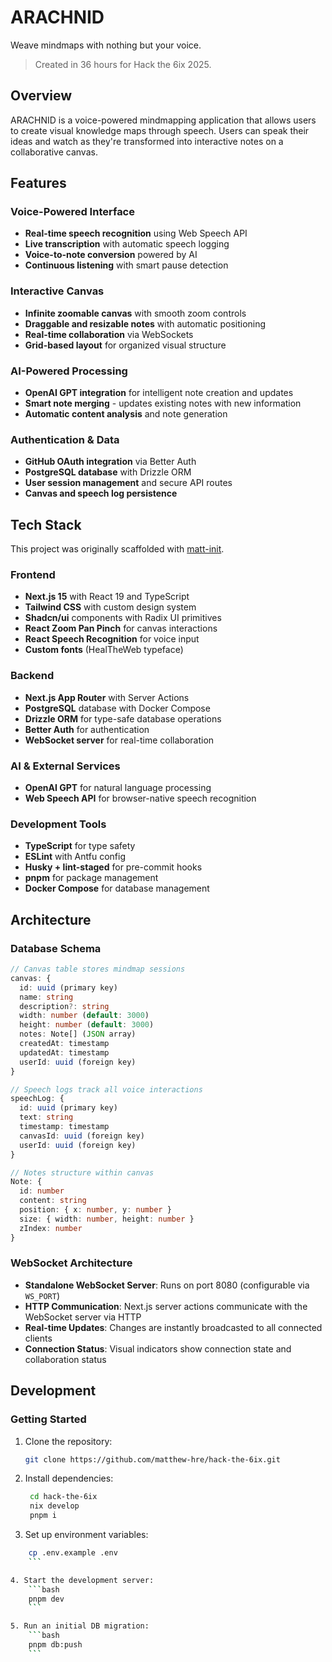 # ARACHNID

Weave mindmaps with nothing but your voice.

> Created in 36 hours for Hack the 6ix 2025.

## Overview

ARACHNID is a voice-powered mindmapping application that allows users to create visual knowledge maps through speech. Users can speak their ideas and watch as they're transformed into interactive notes on a collaborative canvas.

## Features

### Voice-Powered Interface

- **Real-time speech recognition** using Web Speech API
- **Live transcription** with automatic speech logging
- **Voice-to-note conversion** powered by AI
- **Continuous listening** with smart pause detection

### Interactive Canvas

- **Infinite zoomable canvas** with smooth zoom controls
- **Draggable and resizable notes** with automatic positioning
- **Real-time collaboration** via WebSockets
- **Grid-based layout** for organized visual structure

### AI-Powered Processing

- **OpenAI GPT integration** for intelligent note creation and updates
- **Smart note merging** - updates existing notes with new information
- **Automatic content analysis** and note generation

### Authentication & Data

- **GitHub OAuth integration** via Better Auth
- **PostgreSQL database** with Drizzle ORM
- **User session management** and secure API routes
- **Canvas and speech log persistence**

## Tech Stack

This project was originally scaffolded with [matt-init](https://github.com/matthew-hre/matt-init).

### Frontend

- **Next.js 15** with React 19 and TypeScript
- **Tailwind CSS** with custom design system
- **Shadcn/ui** components with Radix UI primitives
- **React Zoom Pan Pinch** for canvas interactions
- **React Speech Recognition** for voice input
- **Custom fonts** (HealTheWeb typeface)

### Backend

- **Next.js App Router** with Server Actions
- **PostgreSQL** database with Docker Compose
- **Drizzle ORM** for type-safe database operations
- **Better Auth** for authentication
- **WebSocket server** for real-time collaboration

### AI & External Services

- **OpenAI GPT** for natural language processing
- **Web Speech API** for browser-native speech recognition

### Development Tools

- **TypeScript** for type safety
- **ESLint** with Antfu config
- **Husky + lint-staged** for pre-commit hooks
- **pnpm** for package management
- **Docker Compose** for database management

## Architecture

### Database Schema

```typescript
// Canvas table stores mindmap sessions
canvas: {
  id: uuid (primary key)
  name: string
  description?: string
  width: number (default: 3000)
  height: number (default: 3000)
  notes: Note[] (JSON array)
  createdAt: timestamp
  updatedAt: timestamp
  userId: uuid (foreign key)
}

// Speech logs track all voice interactions
speechLog: {
  id: uuid (primary key)
  text: string
  timestamp: timestamp
  canvasId: uuid (foreign key)
  userId: uuid (foreign key)
}

// Notes structure within canvas
Note: {
  id: number
  content: string
  position: { x: number, y: number }
  size: { width: number, height: number }
  zIndex: number
}
```

### WebSocket Architecture

- **Standalone WebSocket Server**: Runs on port 8080 (configurable via `WS_PORT`)
- **HTTP Communication**: Next.js server actions communicate with the WebSocket server via HTTP
- **Real-time Updates**: Changes are instantly broadcasted to all connected clients
- **Connection Status**: Visual indicators show connection state and collaboration status

## Development

### Getting Started

1. Clone the repository:

   ```bash
   git clone https://github.com/matthew-hre/hack-the-6ix.git
   ```

2. Install dependencies:

   ```bash
    cd hack-the-6ix
    nix develop
    pnpm i
   ```

3. Set up environment variables:

````bash
    cp .env.example .env
    ```

4. Start the development server:
    ```bash
    pnpm dev
    ```

5. Run an initial DB migration:
    ```bash
    pnpm db:push
    ```
````
